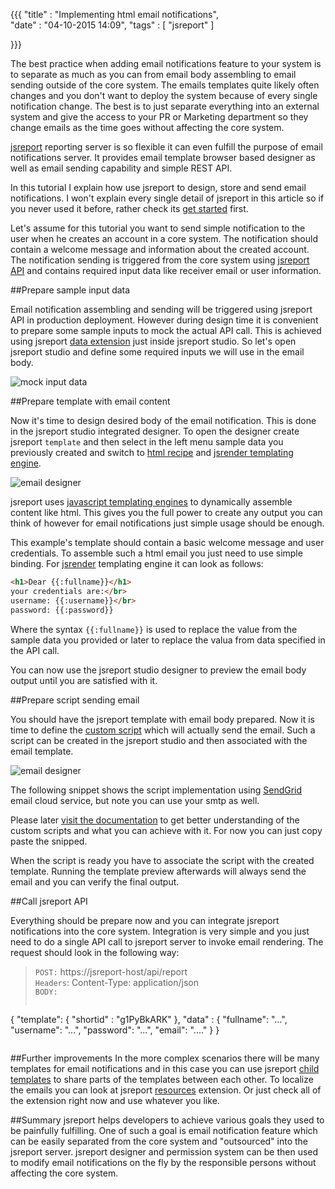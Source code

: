 ﻿{{{
    "title"    : "Implementing html email notifications",	
    "date"     : "04-10-2015 14:09",
    "tags"	   : [ "jsreport" ]

}}}

The best practice when adding email notifications feature to your system is to separate as much as you can from email body assembling to email sending outside of the core system. The emails templates quite likely often changes and you don't want to deploy the system because of every single notification change. The best is to just separate everything into an external system and give the access to your PR or Marketing department so they change emails as the time goes without affecting the core system.

[jsreport](http://jsreport.net) reporting server is so flexible it can even fulfill the purpose of email notifications server. It provides email template browser based designer as well as email sending capability and simple REST API. 

In this tutorial I explain how use jsreport to design, store and send email notifications. I won't explain every single detail of jsreport in this article so if you never used it before, rather check its [get started](http://jsreport.net/learn) first.

Let's assume for this tutorial you want to send simple notification to the user when he creates an account in a core system. The notification should contain a welcome message and information about the created account. The notification sending is triggered from the core system using [jsreport API](http://jsreport.net/learn/api) and contains required input data like receiver email or user information.

##Prepare sample input data

Email notification assembling and sending will be triggered using jsreport API in production deployment. However during design time it is convenient to prepare some sample inputs to mock the actual API call. This is achieved using jsreport [data extension](http://jsreport.net/learn/inline-data) just inside jsreport studio. So let's open jsreport studio and define some required inputs we will use in the email body.

![mock input data](http://janblaha.net/img/blog/email-notifications-data.png)

##Prepare template with email content

Now it's time to design desired body of the email notification. This is done in the jsreport studio integrated designer. To open the designer create jsreport `template` and then select in the left menu sample data you previously created and switch to [html recipe](http://jsreport.net/learn/html) and [jsrender templating engine](http://jsreport.net/learn/jsrender).

![email designer](http://janblaha.net/img/blog/email-notifications-playground.png)

jsreport uses [javascript templating engines](http://jsreport.net/learn/templating-engines) to dynamically assemble content like html. This gives you the full power to create any output you can think of however for email notifications just simple usage should be enough.

This example's template should contain a basic welcome message and user credentials. To assemble such a html email you just need to use simple binding. For [jsrender](http://jsreport.net/learn/jsrender) templating engine it can look as follows:
```html
<h1>Dear {{:fullname}}</h1>
your credentials are:</br>
username: {{:username}}</br>
password: {{:password}}
```
Where the syntax `{{:fullname}}` is used to replace the value from the sample data you provided or later to replace the valua from data specified in the API call.

You can now use the jsreport studio designer to preview the email body output until you are satisfied with it.


##Prepare script sending email

You should have the jsreport template with email body prepared. Now it is time to define the [custom script](http://jsreport.net/learn/scripts) which will actually send the email. Such a script can be created in the jsreport studio and then associated with the email template.

![email designer](http://janblaha.net/img/blog/email-notifications-script.png)

The following snippet shows the script implementation using [SendGrid](https://sendgrid.com/) email cloud service, but note you can use your smtp as well.
<script src="https://gist.github.com/pofider/1f7b5abc80d6f29e5b4e.js"></script>

Please later [visit the documentation](http://jsreport.net/learn/scripts) to get better understanding of the custom scripts and what you can achieve with it. For  now you can just copy paste the snipped.

When the script is ready you have to associate the script with the created template. Running the template preview afterwards will always send the email and you can verify the final output.

##Call jsreport API 

Everything should be prepare now and you can integrate jsreport notifications into the core system. Integration is very simple and you just need to do a single API call to jsreport server to invoke email rendering. The request should look in the following way:

> `POST:` https://jsreport-host/api/report    
> `Headers`: Content-Type: application/json    
> `BODY:`    
>```js 
   { 
      "template": { "shortid" : "g1PyBkARK" },
      "data" : {
		  "fullname": "...",
	      "username": "...",
	      "password": "...",
	      "email": "...."
      }
   } 
>```


##Further improvements
In the more complex scenarios there will be many templates for email notifications and in this case you can use jsreport [child templates](http://jsreport.net/learn/child-templates) to share parts of the templates between each other. To localize the emails you can look at jsreport [resources](http://jsreport.net/learn/resources) extension. Or just check all of the extension right now and use whatever you like. 

##Summary
jsreport helps developers to achieve various goals they used to be painfully fulfilling. One of such a goal is email notification feature which can be easily separated from the core system and "outsourced" into the jsreport server. jsreport designer and permission system can be then used to modify email notifications on the fly by the responsible persons without affecting the core system. 